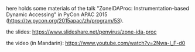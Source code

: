 here holds some materials of the talk "ZoneIDAProc: Instrumentation-based Dynamic Accessing" in PyCon APAC 2015 (https://tw.pycon.org/2015apac/zh/program/53).

the slides: https://www.slideshare.net/penvirus/zone-ida-proc

the video (in Mandarin): https://www.youtube.com/watch?v=2Nwa-I_F-d0

